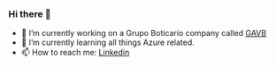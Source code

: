 ### Hi there 👋

<!--
**giulianisanches/giulianisanches** is a ✨ _special_ ✨ repository because its `README.md` (this file) appears on your GitHub profile.

Here are some ideas to get you started:
-->

- 🔭 I’m currently working on a Grupo Boticario company called [GAVB](www.gavb.com.br)
- 🌱 I’m currently learning all things Azure related.
- 📫 How to reach me: [Linkedin](https://www.linkedin.com/in/giulianisanches/)
